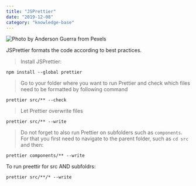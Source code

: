 ```yaml
---
title: "JSPrettier"
date: "2019-12-08"
category: "knowledge-base"
---
```


![](https://i.imgur.com/GNpxcbc.jpg "Photo by Anderson Guerra from Pexels")

JSPrettier formats the code according to best practices.

> Install JSPrettier:
```
npm install --global prettier
```

> Go to your folder where you want to run Prettier and check which files need to be formatted by following command
```
prettier src/** --check
```
> Let Prettier overwrite files
```
prettier src/** --write
```
>Do not forget to also run Prettier on subfolders such as <code>components</code>. For that you first need to navigate to the parent folder, such as <code>cd src</code> and then:
```
prettier components/** --write
```

To run preettir for src AND subfoldrs:
```
prettier src/**/* --write
```